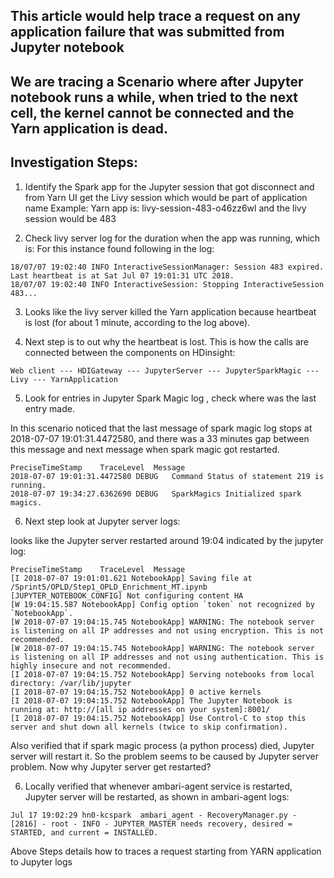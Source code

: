 ## This article would help trace a request on any application failure that was submitted from Jupyter notebook ##

## We are tracing a Scenario where after Jupyter notebook runs a while, when tried to the next cell, the kernel cannot be connected and the Yarn application is dead.

## Investigation Steps:

1. Identify the Spark app for the Jupyter session that got disconnect and from Yarn UI get the Livy session which would be part of application name
Example: Yarn app is: livy-session-483-o46zz6wl and the livy session would be 483

2. Check livy server log for the duration when the app was running, which is:
For this instance found following in the log:
```
18/07/07 19:02:40 INFO InteractiveSessionManager: Session 483 expired. Last heartbeat is at Sat Jul 07 19:01:31 UTC 2018.
18/07/07 19:02:40 INFO InteractiveSession: Stopping InteractiveSession 483...
```

3) Looks like the livy server killed the Yarn application because heartbeat is lost (for about 1 minute, according to the log above). 

4. Next step is to out why the heartbeat is lost.
This is how the calls are connected between the components  on HDinsight:
```
Web client --- HDIGateway --- JupyterServer --- JupyterSparkMagic --- Livy --- YarnApplication
```

5. Look for entries in Jupyter Spark Magic log , check where was the last entry made.

In this scenario noticed that the last message of spark magic log stops at 2018-07-07 19:01:31.4472580, and there was a 33 minutes gap between this message and next message when spark magic got restarted.

```
PreciseTimeStamp	TraceLevel	Message
2018-07-07 19:01:31.4472580	DEBUG	Command	Status of statement 219 is running.
2018-07-07 19:34:27.6362690	DEBUG	SparkMagics	Initialized spark magics.
```
6. Next step look at Jupyter server logs:

looks like the Jupyter server restarted around 19:04 indicated by the jupyter log:
```
PreciseTimeStamp	TraceLevel	Message
[I 2018-07-07 19:01:01.621 NotebookApp] Saving file at /Sprint5/OPLD/Step1_OPLD_Enrichment_MT.ipynb
[JUPYTER_NOTEBOOK_CONFIG] Not configuring content HA
[W 19:04:15.587 NotebookApp] Config option `token` not recognized by `NotebookApp`.
[W 2018-07-07 19:04:15.745 NotebookApp] WARNING: The notebook server is listening on all IP addresses and not using encryption. This is not recommended.
[W 2018-07-07 19:04:15.745 NotebookApp] WARNING: The notebook server is listening on all IP addresses and not using authentication. This is highly insecure and not recommended.
[I 2018-07-07 19:04:15.752 NotebookApp] Serving notebooks from local directory: /var/lib/jupyter
[I 2018-07-07 19:04:15.752 NotebookApp] 0 active kernels
[I 2018-07-07 19:04:15.752 NotebookApp] The Jupyter Notebook is running at: http://[all ip addresses on your system]:8001/
[I 2018-07-07 19:04:15.752 NotebookApp] Use Control-C to stop this server and shut down all kernels (twice to skip confirmation).
```
Also verified that if spark magic process (a python process) died, Jupyter server will restart it. So the problem seems to be caused by Jupyter server problem. Now why Jupyter server get restarted?


6. Locally verified that whenever ambari-agent service is restarted, Jupyter server will be restarted, as shown in ambari-agent logs:
```
Jul 17 19:02:29 hn0-kcspark  ambari_agent - RecoveryManager.py - [2816] - root - INFO - JUPYTER_MASTER needs recovery, desired = STARTED, and current = INSTALLED.
```

Above Steps details how to traces a request starting from YARN application to Jupyter logs 

